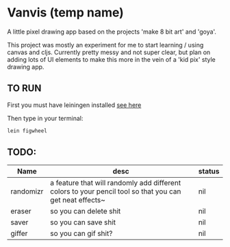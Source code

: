 # Vanvis (temp name)

A little pixel drawing app based on the projects 'make 8 bit art' and 'goya'.

This project was mostly an experiment for me to start learning / using canvas and cljs. Currently pretty messy and not super clear, but
plan on adding lots of UI elements to make this more in the vein of a 'kid pix' style drawing app.


## TO RUN

First you must have leiningen installed [see here](leiningen.org)

Then type in your terminal:

```bash
lein figwheel
```


## TODO:
| Name | desc | status |
| ---- | ---- | ------ |
| randomizr | a feature that will randomly add different colors to your pencil tool so that you can get neat effects~ | nil |
| eraser | so you can delete shit | nil |
| saver | so you can save shit | nil |
| giffer | so you can gif shit? | nil |
